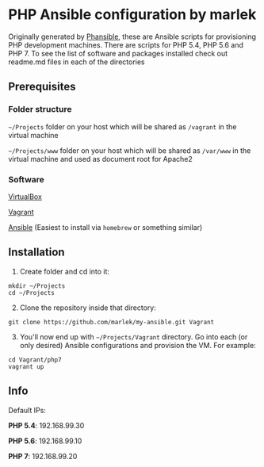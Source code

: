 # PHP Ansible configuration by marlek

Originally generated by [Phansible](http://phansible.com), these are Ansible scripts for provisioning PHP development machines. There are scripts for PHP 5.4, PHP 5.6 and PHP 7. To see the list of software and packages installed check out readme.md files in each of the directories

## Prerequisites

### Folder structure

`~/Projects` folder on your host which will be shared as `/vagrant` in the virtual machine

`~/Projects/www` folder on your host which will be shared as `/var/www` in the virtual machine and used as document root for Apache2

### Software

[VirtualBox](https://www.virtualbox.org)

[Vagrant](https://www.vagrantup.com)

[Ansible](http://www.ansible.com) (Easiest to install via `homebrew` or something similar)

## Installation

1) Create folder and cd into it:
```
mkdir ~/Projects
cd ~/Projects
```
2) Clone the repository inside that directory:
```
git clone https://github.com/marlek/my-ansible.git Vagrant
```
3) You'll now end up with `~/Projects/Vagrant` directory. Go into each (or only desired) Ansible configurations and provision the VM. For example:
```
cd Vagrant/php7
vagrant up
```

## Info

Default IPs:

**PHP 5.4**: 192.168.99.30

**PHP 5.6**: 192.168.99.10

**PHP 7**: 192.168.99.20
